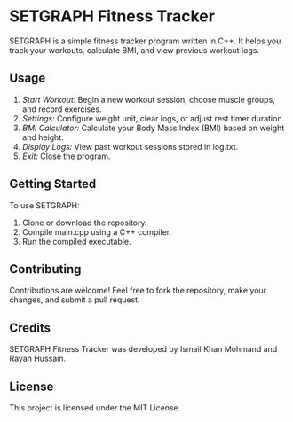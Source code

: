 # SETGRAPH Fitness Tracker

SETGRAPH is a simple fitness tracker program written in C++. It helps you track your workouts, calculate BMI, and view previous workout logs.

## Usage

1. *Start Workout:* Begin a new workout session, choose muscle groups, and record exercises.
2. *Settings:* Configure weight unit, clear logs, or adjust rest timer duration.
3. *BMI Calculator:* Calculate your Body Mass Index (BMI) based on weight and height.
4. *Display Logs:* View past workout sessions stored in log.txt.
5. *Exit:* Close the program.

## Getting Started

To use SETGRAPH:

1. Clone or download the repository.
2. Compile main.cpp using a C++ compiler.
3. Run the compiled executable.

## Contributing

Contributions are welcome! Feel free to fork the repository, make your changes, and submit a pull request.

## Credits

SETGRAPH Fitness Tracker was developed by Ismail Khan Mohmand and Rayan Hussain.

## License

This project is licensed under the MIT License.

